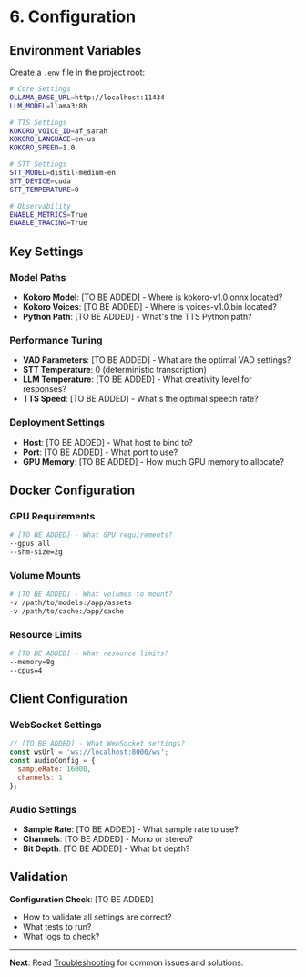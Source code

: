 # 6. Configuration

## Environment Variables

Create a `.env` file in the project root:

```bash
# Core Settings
OLLAMA_BASE_URL=http://localhost:11434
LLM_MODEL=llama3:8b

# TTS Settings
KOKORO_VOICE_ID=af_sarah
KOKORO_LANGUAGE=en-us
KOKORO_SPEED=1.0

# STT Settings
STT_MODEL=distil-medium-en
STT_DEVICE=cuda
STT_TEMPERATURE=0

# Observability
ENABLE_METRICS=True
ENABLE_TRACING=True
```

## Key Settings

### Model Paths
- **Kokoro Model**: [TO BE ADDED] - Where is kokoro-v1.0.onnx located?
- **Kokoro Voices**: [TO BE ADDED] - Where is voices-v1.0.bin located?
- **Python Path**: [TO BE ADDED] - What's the TTS Python path?

### Performance Tuning
- **VAD Parameters**: [TO BE ADDED] - What are the optimal VAD settings?
- **STT Temperature**: 0 (deterministic transcription)
- **LLM Temperature**: [TO BE ADDED] - What creativity level for responses?
- **TTS Speed**: [TO BE ADDED] - What's the optimal speech rate?

### Deployment Settings
- **Host**: [TO BE ADDED] - What host to bind to?
- **Port**: [TO BE ADDED] - What port to use?
- **GPU Memory**: [TO BE ADDED] - How much GPU memory to allocate?

## Docker Configuration

### GPU Requirements
```dockerfile
# [TO BE ADDED] - What GPU requirements?
--gpus all
--shm-size=2g
```

### Volume Mounts
```bash
# [TO BE ADDED] - What volumes to mount?
-v /path/to/models:/app/assets
-v /path/to/cache:/app/cache
```

### Resource Limits
```bash
# [TO BE ADDED] - What resource limits?
--memory=8g
--cpus=4
```

## Client Configuration

### WebSocket Settings
```javascript
// [TO BE ADDED] - What WebSocket settings?
const wsUrl = 'ws://localhost:8000/ws';
const audioConfig = {
  sampleRate: 16000,
  channels: 1
};
```

### Audio Settings
- **Sample Rate**: [TO BE ADDED] - What sample rate to use?
- **Channels**: [TO BE ADDED] - Mono or stereo?
- **Bit Depth**: [TO BE ADDED] - What bit depth?

## Validation

**Configuration Check**: [TO BE ADDED]
- How to validate all settings are correct?
- What tests to run?
- What logs to check?

---

**Next**: Read [Troubleshooting](./7_troubleshooting.md) for common issues and solutions. 